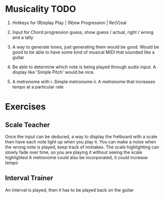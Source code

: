 # Musicality TODO

1. Hotkeys for (R)eplay Play | (N)ew Progression | Re(V)eal 

2. Input for Chord progression guess, show guess / actual, right / wrong and a tally

3. A way to generate tones, just generating them would be good. Would be good to be able to have some kind of musical MIDI that sounded like a guitar

4. Be able to determine which note is being played through audio input. A display like 'Simple Pitch' would be nice.

5. A metronome with
   i. Simple metronome
   ii. A metronome that increases tempo at a particular rate

# Exercises

## Scale Teacher
Once the input can be deduced, a way to display the fretboard with a scale then have each note light up when you play it. 
You can make a noise when the wrong note is played, keep track of mistakes.
The scale highlighting can slowly fade over time, so you are playing it without seeing the scale highlighted
A metronome could also be incorporated, it could increase tempo

## Interval Trainer

An interval is played, then it has to be played back on the guitar
